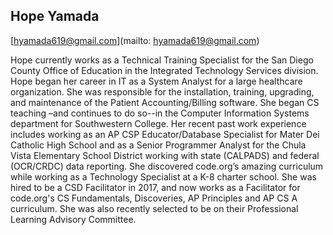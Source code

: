 ## Hope Yamada

[hyamada619@gmail.com](mailto: hyamada619@gmail.com)

Hope currently works as a Technical Training Specialist for the San Diego County Office of Education in the Integrated Technology Services division. Hope began her career in IT as a System Analyst for a large healthcare organization. She was responsible for the installation, training, upgrading, and maintenance of the Patient Accounting/Billing software. She began CS teaching –and continues to do so--in the Computer Information Systems department for Southwestern College.  Her recent past work experience includes working as an AP CSP Educator/Database Specialist for Mater Dei Catholic High School and as a Senior Programmer Analyst for the Chula Vista Elementary School District working with state (CALPADS) and federal (OCR/CRDC) data reporting. She discovered code.org’s amazing curriculum while working as a Technology Specialist at a K-8 charter school. She was hired to be a CSD Facilitator in 2017, and now works as a Facilitator for code.org's CS Fundamentals, Discoveries, AP Principles and AP CS A curriculum. She was also recently selected to be on their Professional Learning Advisory Committee. 